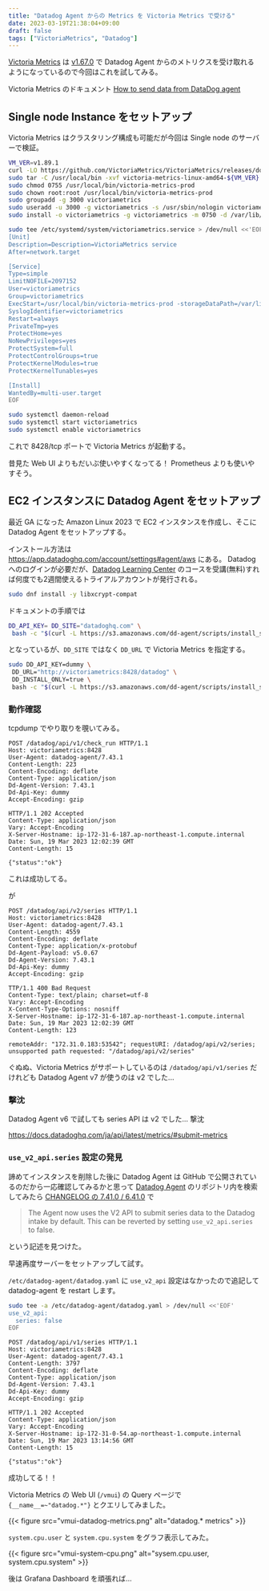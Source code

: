 ```yaml
---
title: "Datadog Agent からの Metrics を Victoria Metrics で受ける"
date: 2023-03-19T21:38:04+09:00
draft: false
tags: ["VictoriaMetrics", "Datadog"]
---
```


[Victoria Metrics](https://github.com/VictoriaMetrics/VictoriaMetrics) は [v1.67.0](https://github.com/VictoriaMetrics/VictoriaMetrics/releases/tag/v1.67.0) で Datadog Agent からのメトリクスを受け取れるようになっているので今回はこれを試してみる。

Victoria Metrics のドキュメント [How to send data from DataDog agent](https://docs.victoriametrics.com/Single-server-VictoriaMetrics.html#how-to-send-data-from-datadog-agent)

## Single node Instance をセットアップ

Victoria Metrics はクラスタリング構成も可能だが今回は Single node のサーバーで検証。

```bash
VM_VER=v1.89.1
curl -LO https://github.com/VictoriaMetrics/VictoriaMetrics/releases/download/${VM_VER}/victoria-metrics-linux-amd64-${VM_VER}.tar.gz
sudo tar -C /usr/local/bin -xvf victoria-metrics-linux-amd64-${VM_VER}.tar.gz victoria-metrics-prod
sudo chmod 0755 /usr/local/bin/victoria-metrics-prod
sudo chown root:root /usr/local/bin/victoria-metrics-prod
sudo groupadd -g 3000 victoriametrics
sudo useradd -u 3000 -g victoriametrics -s /usr/sbin/nologin victoriametrics
sudo install -o victoriametrics -g victoriametrics -m 0750 -d /var/lib/victoria-metrics
```

```bash
sudo tee /etc/systemd/system/victoriametrics.service > /dev/null <<'EOF'
[Unit]
Description=Description=VictoriaMetrics service
After=network.target

[Service]
Type=simple
LimitNOFILE=2097152
User=victoriametrics
Group=victoriametrics
ExecStart=/usr/local/bin/victoria-metrics-prod -storageDataPath=/var/lib/victoria-metrics -selfScrapeInterval=30s -retentionPeriod=12 -maxConcurrentInserts=32 -search.maxUniqueTimeseries=900000
SyslogIdentifier=victoriametrics
Restart=always
PrivateTmp=yes
ProtectHome=yes
NoNewPrivileges=yes
ProtectSystem=full
ProtectControlGroups=true
ProtectKernelModules=true
ProtectKernelTunables=yes

[Install]
WantedBy=multi-user.target
EOF
```

```bash
sudo systemctl daemon-reload
sudo systemctl start victoriametrics
sudo systemctl enable victoriametrics
```

これで 8428/tcp ポートで Victoria Metrics が起動する。

昔見た Web UI よりもだいぶ使いやすくなってる！ Prometheus よりも使いやすそう。


## EC2 インスタンスに Datadog Agent をセットアップ

最近 GA になった Amazon Linux 2023 で EC2 インスタンスを作成し、そこに Datadog Agent をセットアップする。

インストール方法は https://app.datadoghq.com/account/settings#agent/aws にある。
Datadog へのログインが必要だが、[Datadog Learning Center](https://learn.datadoghq.com/) のコースを受講(無料)すれば何度でも2週間使えるトライアルアカウントが発行される。

```bash
sudo dnf install -y libxcrypt-compat
```

ドキュメントの手順では

```bash
DD_API_KEY= DD_SITE="datadoghq.com" \
 bash -c "$(curl -L https://s3.amazonaws.com/dd-agent/scripts/install_script_agent7.sh)"
```

となっているが、`DD_SITE` ではなく `DD_URL` で Victoria Metrics を指定する。

```bash
sudo DD_API_KEY=dummy \
 DD_URL="http://victoriametrics:8428/datadog" \
 DD_INSTALL_ONLY=true \
 bash -c "$(curl -L https://s3.amazonaws.com/dd-agent/scripts/install_script_agent7.sh)"
```

### 動作確認

tcpdump でやり取りを覗いてみる。

```
POST /datadog/api/v1/check_run HTTP/1.1
Host: victoriametrics:8428
User-Agent: datadog-agent/7.43.1
Content-Length: 223
Content-Encoding: deflate
Content-Type: application/json
Dd-Agent-Version: 7.43.1
Dd-Api-Key: dummy
Accept-Encoding: gzip

HTTP/1.1 202 Accepted
Content-Type: application/json
Vary: Accept-Encoding
X-Server-Hostname: ip-172-31-6-187.ap-northeast-1.compute.internal
Date: Sun, 19 Mar 2023 12:02:39 GMT
Content-Length: 15

{"status":"ok"}
```

これは成功してる。

が

```
POST /datadog/api/v2/series HTTP/1.1
Host: victoriametrics:8428
User-Agent: datadog-agent/7.43.1
Content-Length: 4559
Content-Encoding: deflate
Content-Type: application/x-protobuf
Dd-Agent-Payload: v5.0.67
Dd-Agent-Version: 7.43.1
Dd-Api-Key: dummy
Accept-Encoding: gzip

TTP/1.1 400 Bad Request
Content-Type: text/plain; charset=utf-8
Vary: Accept-Encoding
X-Content-Type-Options: nosniff
X-Server-Hostname: ip-172-31-6-187.ap-northeast-1.compute.internal
Date: Sun, 19 Mar 2023 12:02:39 GMT
Content-Length: 123

remoteAddr: "172.31.0.183:53542"; requestURI: /datadog/api/v2/series; unsupported path requested: "/datadog/api/v2/series"
```

ぐぬぬ、Victoria Metrics がサポートしているのは `/datadog/api/v1/series` だけれども Datadog Agent v7 が使うのは v2 でした...

### 撃沈

Datadog Agent v6 で試しても series API は v2 でした...  撃沈

https://docs.datadoghq.com/ja/api/latest/metrics/#submit-metrics

### `use_v2_api.series` 設定の発見

諦めてインスタンスを削除した後に Datadog Agent は GitHub で公開されているのだから一応確認してみるかと思って
[Datadog Agent](https://github.com/DataDog/datadog-agent) のリポジトリ内を検索してみたら
[CHANGELOG の 7.41.0 / 6.41.0](https://github.com/DataDog/datadog-agent/blob/main/CHANGELOG.rst#7410--6410) で 

> The Agent now uses the V2 API to submit series data to the Datadog intake by default. This can be reverted by setting `use_v2_api.series` to false.

という記述を見つけた。

早速再度サーバーをセットアップして試す。

`/etc/datadog-agent/datadog.yaml` に `use_v2_api` 設定はなかったので追記して datadog-agent を restart します。

```bash
sudo tee -a /etc/datadog-agent/datadog.yaml > /dev/null <<'EOF'
use_v2_api:
  series: false
EOF
```

```
POST /datadog/api/v1/series HTTP/1.1
Host: victoriametrics:8428
User-Agent: datadog-agent/7.43.1
Content-Length: 3797
Content-Encoding: deflate
Content-Type: application/json
Dd-Agent-Version: 7.43.1
Dd-Api-Key: dummy
Accept-Encoding: gzip

HTTP/1.1 202 Accepted
Content-Type: application/json
Vary: Accept-Encoding
X-Server-Hostname: ip-172-31-0-54.ap-northeast-1.compute.internal
Date: Sun, 19 Mar 2023 13:14:56 GMT
Content-Length: 15

{"status":"ok"}
```

成功してる！！

Victoria Metrics の Web UI (`/vmui`) の Query ページで `{__name__=~"datadog.*"}` とクエリしてみました。

{{< figure src="vmui-datadog-metrics.png" alt="datadog.* metrics" >}}

`system.cpu.user` と `system.cpu.system` をグラフ表示してみた。

{{< figure src="vmui-system-cpu.png" alt="sysem.cpu.user, system.cpu.system" >}}

後は Grafana Dashboard を頑張れば...
